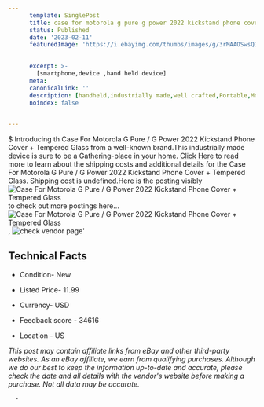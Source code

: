 ```yaml
---
      template: SinglePost
      title: case for motorola g pure g power 2022 kickstand phone cover tempered glass
      status: Published
      date: '2023-02-11'
      featuredImage: 'https://i.ebayimg.com/thumbs/images/g/3rMAAOSwsQ1h0UdI/s-l225.jpg'
       

      excerpt: >-
        [smartphone,device ,hand held device]
      meta:
      canonicalLink: ''
      description: [handheld,industrially made,well crafted,Portable,Mobile,Compact,Convenient,Lightweight,Maneuverable,Man-portable,Miniature,Carriable,Hand-held,Light,Holdable,Transportable,Mobile device,Pocket-sized,On-the-go,Wireless,Cordless,Compact size,Convenient size, smartphone,device ,hand held device]
      noindex: false
      

---
```

$
      Introducing th Case For Motorola G Pure / G Power 2022 Kickstand Phone Cover + Tempered Glass from a well-known brand.This industrially made device  is sure to be a Gathering-place in your home. [Click Here](https://www.ebay.com/itm/275087241910?hash=item400c7a32b6%3Ag%3A3rMAAOSwsQ1h0UdI&amdata=enc%3AAQAHAAAA4AcIBx2qvONelMwmK5wZsISy6JKD3%2Bpk5tgQHFIQ6ZguzyBQVpnZFn2JWIE9BE8dxP5GWWDWim1iAlQRBokoWYVd4qT9gtl2BHXGnlxIh7ExbPggIsQhwE%2B%2By3G0CspjSRMXHWMEuf3ETcq7W0QfNpj01RJY4FktX5jCYMbq4TUMaPSiFeGNZo1y85K%2Bg02JNN9XKlTBNPCavdtEk2lDbpJdg7UiF06jpWnRRy%2FEbNPkIHAyjfRWFOhYSly6ic8rrwUOsNKwj9Z6rhiKro98vLxcjf5Pqi%2F9zeI%2BBBB%2F2fpy&mkevt=1&mkcid=1&mkrid=711-53200-19255-0&campid=%253CePNCampaignId%253E&customid=%253CreferenceId%253E&toolid=10049) to read more to learn about the shipping costs and additional details for the Case For Motorola G Pure / G Power 2022 Kickstand Phone Cover + Tempered Glass. Shipping cost is undefined.Here is the posting visibly ![Case For Motorola G Pure / G Power 2022 Kickstand Phone Cover + Tempered Glass](https://i.ebayimg.com/thumbs/images/g/3rMAAOSwsQ1h0UdI/s-l225.jpg) to check out more postings here... ![Case For Motorola G Pure / G Power 2022 Kickstand Phone Cover + Tempered Glass](https://i.ebayimg.com/images/g/3rMAAOSwsQ1h0UdI/s-l1200.jpg), ![check vendor page](https://origin-galleryplus.ebayimg.com/ws/web/275087241910_2_0_1/225x225.jpg,https://origin-galleryplus.ebayimg.com/ws/web/275087241910_3_0_1/225x225.jpg,https://origin-galleryplus.ebayimg.com/ws/web/275087241910_4_0_1/225x225.jpg,https://origin-galleryplus.ebayimg.com/ws/web/275087241910_5_0_1/225x225.jpg,https://origin-galleryplus.ebayimg.com/ws/web/275087241910_6_0_1/225x225.jpg,https://origin-galleryplus.ebayimg.com/ws/web/275087241910_7_0_1/225x225.jpg,https://origin-galleryplus.ebayimg.com/ws/web/275087241910_8_0_1/225x225.jpg,https://origin-galleryplus.ebayimg.com/ws/web/275087241910_9_0_1/225x225.jpg,https://origin-galleryplus.ebayimg.com/ws/web/275087241910_10_0_1/225x225.jpg,https://origin-galleryplus.ebayimg.com/ws/web/275087241910_11_0_1/225x225.jpg,https://origin-galleryplus.ebayimg.com/ws/web/275087241910_12_0_1/225x225.jpg)'

      

 ## Technical Facts 



     
      

 - Condition- New 


      

 - Listed Price- 11.99 


      

 - Currency- USD 


      

 - Feedback score - 34616 


      

 - Location - US 


      
      

 *_This post may contain affiliate links from eBay and other third-party websites. As an eBay affiliate, we earn from qualifying purchases. Although we do our best to keep the information up-to-date and accurate, please check the date and all details with the vendor's website before making a purchase. Not all data may be accurate._*




      -
